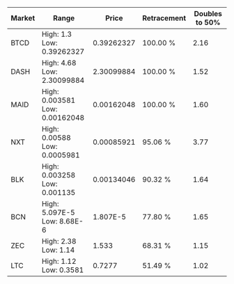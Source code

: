 | Market | Range | Price| Retracement | Doubles to 50% |
| --- | --- | --- | --- | --- |
| BTCD | High: 1.3<br />Low: 0.39262327 | 0.39262327 | 100.00 % | 2.16 |
| DASH | High: 4.68<br />Low: 2.30099884 | 2.30099884 | 100.00 % | 1.52 |
| MAID | High: 0.003581<br />Low: 0.00162048 | 0.00162048 | 100.00 % | 1.60 |
| NXT | High: 0.00588<br />Low: 0.0005981 | 0.00085921 | 95.06 % | 3.77 |
| BLK | High: 0.003258<br />Low: 0.001135 | 0.00134046 | 90.32 % | 1.64 |
| BCN | High: 5.097E-5<br />Low: 8.68E-6 | 1.807E-5 | 77.80 % | 1.65 |
| ZEC | High: 2.38<br />Low: 1.14 | 1.533 | 68.31 % | 1.15 |
| LTC | High: 1.12<br />Low: 0.3581 | 0.7277 | 51.49 % | 1.02 |
